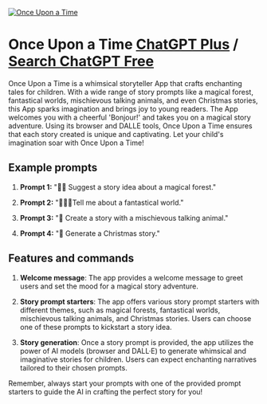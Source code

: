 
[![Once Upon a Time](https://files.oaiusercontent.com/file-hdVkeTEtEY3bq61Ipu52ub8s?se=2123-10-18T18%3A51%3A49Z&sp=r&sv=2021-08-06&sr=b&rscc=max-age%3D31536000%2C%20immutable&rscd=attachment%3B%20filename%3D1cca9b93-e528-4609-9cf4-cb932b5409c1.png&sig=Xegc8dSeJtCxGO3izZNLf2%2B8kqmkyZiEa9Fw54diLnM%3D)](https://chat.openai.com/g/g-cYASnfoZ3-once-upon-a-time)

# Once Upon a Time [ChatGPT Plus](https://chat.openai.com/g/g-cYASnfoZ3-once-upon-a-time) / [Search ChatGPT Free](https://gptcall.net/index.html#/?search=Once%20Upon%20a%20Time)

Once Upon a Time is a whimsical storyteller App that crafts enchanting tales for children. With a wide range of story prompts like a magical forest, fantastical worlds, mischievous talking animals, and even Christmas stories, this App sparks imagination and brings joy to young readers. The App welcomes you with a cheerful 'Bonjour!' and takes you on a magical story adventure. Using its browser and DALLE tools, Once Upon a Time ensures that each story created is unique and captivating. Let your child's imagination soar with Once Upon a Time!

## Example prompts

1. **Prompt 1:** "🧙‍♂️ Suggest a story idea about a magical forest."

2. **Prompt 2:** "🧝‍♂️🐉Tell me about a fantastical world."

3. **Prompt 3:** "🦊 Create a story with a mischievous talking animal."

4. **Prompt 4:** "🎅 Generate a Christmas story."

## Features and commands

1. **Welcome message**: The app provides a welcome message to greet users and set the mood for a magical story adventure.
  
2. **Story prompt starters**: The app offers various story prompt starters with different themes, such as magical forests, fantastical worlds, mischievous talking animals, and Christmas stories. Users can choose one of these prompts to kickstart a story idea.
  
3. **Story generation**: Once a story prompt is provided, the app utilizes the power of AI models (browser and DALL·E) to generate whimsical and imaginative stories for children. Users can expect enchanting narratives tailored to their chosen prompts.
  
Remember, always start your prompts with one of the provided prompt starters to guide the AI in crafting the perfect story for you!


